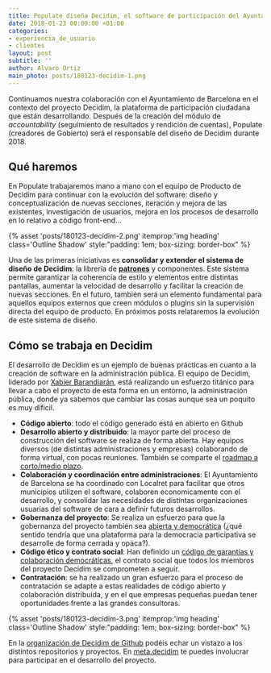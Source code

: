 ```yaml
---
title: Populate diseña Decidim, el software de participación del Ayuntamiento de Barcelona
date: 2018-01-23 00:00:00 +01:00
categories:
- experiencia_de_usuario
- clientes
layout: post
subtitle: ''
author: Álvaro Ortiz
main_photo: posts/180123-decidim-1.png
---
```


Continuamos nuestra colaboración con el Ayuntamiento de Barcelona en el contexto del proyecto Decidim, la plataforma de participación ciudadana que están desarrollando. Después de la creación del módulo de _accountability_ (seguimiento de resultados y rendición de cuentas), Populate (creadores de Gobierto) será el responsable del diseño de Decidim durante 2018.

## Qué haremos

En Populate trabajaremos mano a mano con el equipo de Producto de Decidim para continuar con la evolución del software: diseño y conceptualización de nuevas secciones, iteración y mejora de las existentes, investigación de usuarios, mejora en los procesos de desarrollo en lo relativo a código front-end...

{% asset 'posts/180123-decidim-2.png' itemprop:'img heading' class='Outline Shadow' style:"padding\: 1em; box-sizing\: border-box" %}

Una de las primeras iniciativas es **consolidar y extender el sistema de diseño de Decidim**: la librería de **[patrones](http://gobierto.es/blog/20170615-patrones-y-estandares-en-la-administracion.html)** y componentes. Este sistema permite garantizar la coherencia de estilo y elementos entre distintas pantallas, aumentar la velocidad de desarrollo y facilitar la creación de nuevas secciones. En el futuro, también será un elemento fundamental para aquellos equipos externos que creen módulos o plugins sin la supervisión directa del equipo de producto. En próximos posts relataremos la evolución de este sistema de diseño.

## Cómo se trabaja en Decidim

El desarrollo de Decidim es un ejemplo de buenas prácticas en cuanto a la creación de software en la administración pública. El equipo de Decidim, liderado por [Xabier Barandiarán](https://xabier.barandiaran.net/about-me/), está realizando un esfuerzo titánico para llevar a cabo el proyecto de esta forma en un entorno, la administración pública, donde ya sabemos que cambiar las cosas aunque sea un poquito es muy díficil.  

* **Código abierto**: todo el código generado está en abierto en Github
* **Desarrollo abierto y distribuido**: la mayor parte del proceso de construcción del software se realiza de forma abierta. Hay equipos diversos (de distintas administraciones y empresas) colaborando de forma virtual, con pocas reuniones. También se comparte el [roadmap a corto/medio plazo](https://decidim.org/pdf/features-roadmap-es.pdf).
* **Colaboración y coordinación entre administraciones**: El Ayuntamiento de Barcelona se ha coordinado con Localret para facilitar que otros municipios utilizen el software, colaboren economicamente con el desarrollo, y consolidar las necesidades de distintas organizaciones usuarias del software de cara a definir futuros desarrollos.
* **Gobernanza del proyecto**: Se realiza un esfuerzo para que la gobernanza del proyecto también sea [abierta y democrática](http://ajuntament.barcelona.cat/innovaciodemocratica/es/noticia/gobernanza-democratica-de-infraestructuras-digitales_538498) (¿qué sentido tendría que una plataforma para la democracia participativa se desarrolle de forma cerrada y opaca?).
* **Código ético y contrato social**: Han definido un [código de garantías y colaboración democráticas](https://decidim.org/es/contract/), el contrato social que todos los miembros del proyecto Decidim se comprometen a seguir.
* **Contratación**: se ha realizado un gran esfuerzo para el proceso de contratación se adapte a estas realidades de código abierto y colaboración distribuida, y en el que empresas pequeñas puedan tener oportunidades frente a las grandes consultoras.

{% asset 'posts/180123-decidim-3.png' itemprop:'img heading' class='Outline Shadow' style:"padding\: 1em; box-sizing\: border-box" %}

En la [organización de Decidim de Github](http://github.com/decidim) podéis echar un vistazo a los distintos repositorios y proyectos. En [meta.decidim](http://meta.decidim.barcelona) te puedes involucrar para participar en el desarrollo del proyecto.
